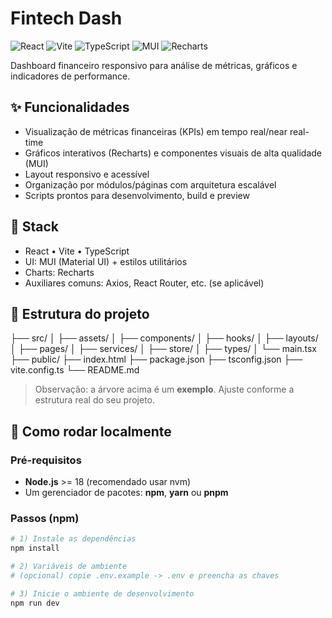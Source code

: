 # Fintech Dash

![React](https://img.shields.io/badge/React-blue)
![Vite](https://img.shields.io/badge/Vite-blue)
![TypeScript](https://img.shields.io/badge/TypeScript-blue)
![MUI](https://img.shields.io/badge/MUI-blue)
![Recharts](https://img.shields.io/badge/Recharts-blue)

Dashboard financeiro responsivo para análise de métricas, gráficos e indicadores de performance.

## ✨ Funcionalidades
- Visualização de métricas financeiras (KPIs) em tempo real/near real-time
- Gráficos interativos (Recharts) e componentes visuais de alta qualidade (MUI)
- Layout responsivo e acessível
- Organização por módulos/páginas com arquitetura escalável
- Scripts prontos para desenvolvimento, build e preview

## 🧱 Stack
- React • Vite • TypeScript
- UI: MUI (Material UI) + estilos utilitários
- Charts: Recharts
- Auxiliares comuns: Axios, React Router, etc. (se aplicável)

## 📁 Estrutura do projeto
├── src/
│ ├── assets/
│ ├── components/
│ ├── hooks/
│ ├── layouts/
│ ├── pages/
│ ├── services/
│ ├── store/
│ ├── types/
│ └── main.tsx
├── public/
├── index.html
├── package.json
├── tsconfig.json
├── vite.config.ts
└── README.md

> Observação: a árvore acima é um **exemplo**. Ajuste conforme a estrutura real do seu projeto.

## 🚀 Como rodar localmente

### Pré-requisitos
- **Node.js** >= 18 (recomendado usar nvm)
- Um gerenciador de pacotes: **npm**, **yarn** ou **pnpm**

### Passos (npm)
```bash
# 1) Instale as dependências
npm install

# 2) Variáveis de ambiente
# (opcional) copie .env.example -> .env e preencha as chaves

# 3) Inicie o ambiente de desenvolvimento
npm run dev